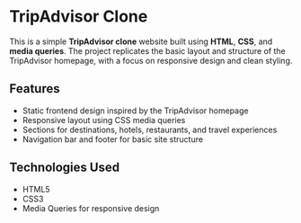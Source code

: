 # TripAdvisor Clone

This is a simple **TripAdvisor clone** website built using **HTML**, **CSS**, and **media queries**. The project replicates the basic layout and structure of the TripAdvisor homepage, with a focus on responsive design and clean styling.

## Features

* Static frontend design inspired by the TripAdvisor homepage
* Responsive layout using CSS media queries
* Sections for destinations, hotels, restaurants, and travel experiences
* Navigation bar and footer for basic site structure

## Technologies Used

* HTML5
* CSS3
* Media Queries for responsive design

